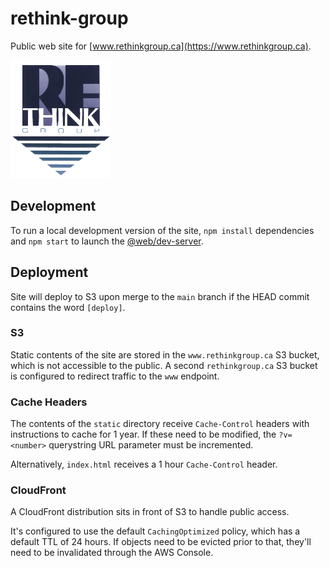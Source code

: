 # rethink-group

Public web site for [www.rethinkgroup.ca](https://www.rethinkgroup.ca).

![Button](./public/static/logo_sm.png?raw=true)

## Development

To run a local development version of the site, `npm install` dependencies and `npm start` to launch the [@web/dev-server](https://github.com/modernweb-dev/web/tree/master/packages/dev-server).

## Deployment

Site will deploy to S3 upon merge to the `main` branch if the HEAD commit
contains the word `[deploy]`.

### S3

Static contents of the site are stored in the `www.rethinkgroup.ca` S3 bucket, which is not accessible to the public. A second `rethinkgroup.ca` S3 bucket is configured to redirect traffic to the `www` endpoint.

### Cache Headers

The contents of the `static` directory receive `Cache-Control` headers with instructions to cache for 1 year. If these need to be modified, the `?v=<number>` querystring URL parameter must be incremented.

Alternatively, `index.html` receives a 1 hour `Cache-Control` header.

### CloudFront

A CloudFront distribution sits in front of S3 to handle public access.

It's configured to use the default `CachingOptimized` policy, which has a default TTL of 24 hours. If objects need to be evicted prior to that, they'll need to be invalidated through the AWS Console.